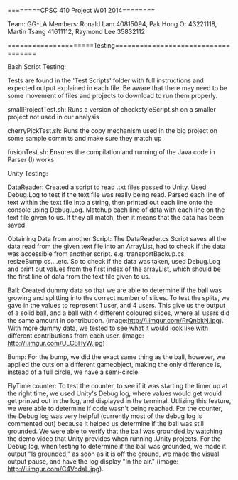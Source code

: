 ========CPSC 410 Project W01 2014========

Team: GG-LA
Members: Ronald Lam 40815094, Pak Hong Or 43221118, Martin Tsang 41611112, Raymond Lee 35832112

=====================Testing===================================

Bash Script Testing:

Tests are found in the 'Test Scripts' folder with full instructions and expected output explained in each file. Be aware that
	there may need to be some movement of files and projects to download to run them properly.

smallProjectTest.sh: Runs a version of checkstyleScript.sh on a smaller project not used in our analysis

cherryPickTest.sh: Runs the copy mechanism used in the big project on some sample commits and make sure they match up

fusionTest.sh: Ensures the compilation and running of the Java code in Parser (I) works


Unity Testing:

DataReader: Created a script to read .txt files passed to Unity. Used Debug.Log to test if the text file was really 
	being read. Parsed each line of text within the text file into a string, then printed out each line onto the 
	console using Debug.Log. Matchup each line of data with each line on the text file given to us. If they all 
	match, then it means that the data has been saved.
	
Obtaining Data from another Script:
	The DataReader.cs Script saves all the data read from the given text file into an ArrayList, had to check if 
	the data was accessible from another script. e.g.  transportBackup.cs, resizeBump.cs….etc. So to check if the 
	data was taken,	used Debug.Log and print out values from the first index of the arrayList, which should be the
	first line of data from	the text file given to us.
	
Ball: Created dummy data so that we are able to determine if the ball was growing and splitting into the 
	correct number of slices. To test the splits, we gave in the values to represent 1 user, and 4 users. This 
	give us the output of a solid ball, and a ball with 4 different coloured slices, where all users did the
	same amount in contribution. (image:http://i.imgur.com/RrQnbkN.jpg). With more dummy data, we tested to see 
	what it would look like with different contributions from each user. (image: http://i.imgur.com/ULC8HyW.jpg)
	
Bump: For the bump, we did the exact same thing as the ball, however, we applied the cuts on a different
	gameobject, making the only difference is, instead of a full circle, we have a semi-circle.
	
FlyTime counter: To test the counter, to see if it was starting the timer up at the right time, we used 
	Unity's Debug log, where values would get would get printed out in the log, and displayed in the terminal.
	Utilizing this feature, we were able to determine if code wasn't being reached. For the counter, the Debug 
	log was very helpful (currently most of the debug log is commented out) because it helped us determine 
	if the ball was still grounded. We were able to verify that the ball was grounded by watching the demo video
	that Unity provides when running .Unity projects. For the Debug log, when testing to determine if the ball
	was grounded, we made it output "Is grounded," as soon as it is off the ground, we made the visual output
	pause, and have the log display "In the air." (image: http://i.imgur.com/C4VcdaL.jpg).

